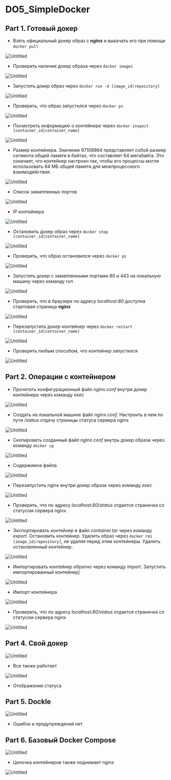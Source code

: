 # DO5_SimpleDocker

## Part 1. Готовый докер

- Взять официальный докер образ с **nginx** и выкачать его при помощи `docker pull`
  
![Untitled](img/1.png) 

- Проверить наличие докер образа через `docker images`

![Untitled](img/2.png) 

- Запустить докер образ через `docker run -d [image_id|repository]`

![Untitled](img/3.png) 

- Проверить, что образ запустился через `docker ps`

![Untitled](img/4.png) 

- Посмотреть информацию о контейнере через `docker inspect [container_id|container_name]`

![Untitled](img/5.png) 

- Размер контейнера. Значение 67108864 представляет собой размер сегмента общей памяти в байтах, что составляет 64 мегабайта. Это означает, что контейнер настроен так, чтобы его процессы могли использовать 64 МБ общей памяти для межпроцессного взаимодействия.

![Untitled](img/6.png)

- Список замапленных портов

![Untitled](img/7.png)

- IP контейнера

![Untitled](img/8.png)

- Остановить докер образ через `docker stop [container_id|container_name]`

![Untitled](img/9.png)

- Проверить, что образ остановился через `docker ps`

![Untitled](img/10.png)

- Запустить докер с замапленными портами 80 и 443 на локальную машину через команду *run*

![Untitled](img/11.png)

- Проверить, что в браузере по адресу *localhost:80* доступна стартовая страница **nginx**

![Untitled](img/12.png)

- Перезапустить докер контейнер через `docker restart [container_id|container_name]`

![Untitled](img/13.png)

- Проверить любым способом, что контейнер запустился

![Untitled](img/14.png)

## Part 2. Операции с контейнером

- Прочитать конфигурационный файл *nginx.conf* внутри докер контейнера через команду *exec*

![Untitled](img/15.png)
  
- Создать на локальной машине файл *nginx.conf.* Настроить в нем по пути */status* отдачу страницы статуса сервера nginx

![Untitled](img/16.png)

- Скопировать созданный файл *nginx.conf* внутрь докер образа через команду `docker cp`

![Untitled](img/17.png)

- Содержимое файла

![Untitled](img/18.png)

- Перезапустить nginx внутри докер образа через команду *exec*

![Untitled](img/19.png)

- Проверить, что по адресу *localhost:80/status* отдается страничка со статусом сервера nginx

![Untitled](img/20.png)

- Экспортировать контейнер в файл *container.tar* через команду *export.* Остановить контейнер. Удалить образ через `docker rmi [image_id|repository]`, не удаляя перед этим контейнеры. Удалить остановленный контейнер.

![Untitled](img/21.png)

- Импортировать контейнер обратно через команду *import.* Запустить импортированный контейнер]

![Untitled](img/22.png)

- Импорт контейнера

![Untitled](img/23.png)

- Проверить, что по адресу *localhost:80/status* отдается страничка со статусом сервера nginx

![Untitled](img/24.png)

## Part 4. Свой докер

![Untitled](img/25.png)

- Все также работает

![Untitled](img/26.png)

- Отображение статуса

## Part 5. Dockle

![Untitled](img/27.png)

- Ошибок и предупреждений нет

## Part 6. Базовый Docker Compose

![Untitled](img/28.png)

- Цепочка контейнеров также поднимает nginx

![Untitled](img/29.png)